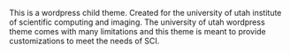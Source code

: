 This is a wordpress child theme. 
Created for the university of utah institute of scientific computing and imaging.
The university of utah wordpress theme comes with many limitations and this theme is meant to provide customizations to meet the needs of SCI. 
